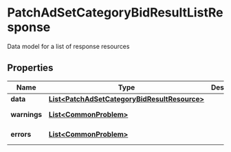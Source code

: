 

# PatchAdSetCategoryBidResultListResponse

Data model for a list of response resources

## Properties

| Name | Type | Description | Notes |
|------------ | ------------- | ------------- | -------------|
|**data** | [**List&lt;PatchAdSetCategoryBidResultResource&gt;**](PatchAdSetCategoryBidResultResource.md) |  |  [optional] |
|**warnings** | [**List&lt;CommonProblem&gt;**](CommonProblem.md) |  |  [optional] [readonly] |
|**errors** | [**List&lt;CommonProblem&gt;**](CommonProblem.md) |  |  [optional] [readonly] |



